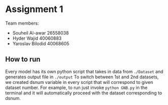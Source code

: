 # Assignment 1 
Team members: 
- Souheil Al-awar 26558038
- Hyder Wajid 40060883
- Yaroslav Bilodid 40068605

## How to run
Every model has its own python script that takes in data from `./Dataset` and generates output file in `./output`
To switch between 1st and 2nd datasets, we created dsnum variable in every script that will correspond to given dataset number.
For example, to run just invoke `python GNB.py` in the terminal and it will automatically proceed with the dataset corresponding to dsnum.
